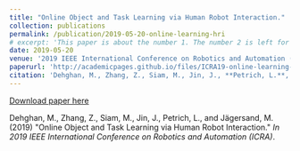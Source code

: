 ```yaml
---
title: "Online Object and Task Learning via Human Robot Interaction."
collection: publications
permalink: /publication/2019-05-20-online-learning-hri
# excerpt: 'This paper is about the number 1. The number 2 is left for future work.'
date: 2019-05-20
venue: '2019 IEEE International Conference on Robotics and Automation (ICRA)'
paperurl: 'http://academicpages.github.io/files/ICRA19-online-learning-hri.pdf'
citation: 'Dehghan, M., Zhang, Z., Siam, M., Jin, J., **Petrich, L.**, and Jägersand, M. (2019). &quot;Online Object and Task Learning via Human Robot Interaction.&quot; <i>In 2019 IEEE International Conference on Robotics and Automation (ICRA)</i>.'
---
```

<!-- This paper is about the number 1. The number 2 is left for future workssssss -->

[Download paper here](http://academicpages.github.io/files/ICRA19-online-learning-hri.pdf)

Dehghan, M., Zhang, Z., Siam, M., Jin, J., Petrich, L., and Jägersand, M. (2019) "Online Object and Task Learning via Human Robot Interaction." <i>In 2019 IEEE International Conference on Robotics and Automation (ICRA)</i>.